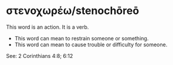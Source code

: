 # στενοχωρέω/stenochōreō
This word is an action. It is a verb.

* This word can mean to restrain someone or something.
* This word can mean to cause trouble or difficulty for someone.

See:  2 Corinthians 4:8; 6:12
